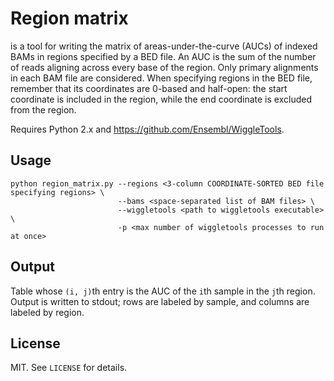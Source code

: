 # Region matrix
is a tool for writing the matrix of areas-under-the-curve (AUCs) of indexed BAMs in regions specified by a BED file. An AUC is the sum of the number of reads aligning across every base of the region. Only primary alignments in each BAM file are considered. When specifying regions in the BED file, remember that its coordinates are 0-based and half-open: the start coordinate is included in the region, while the end coordinate is excluded from the region.

Requires Python 2.x and https://github.com/Ensembl/WiggleTools.

## Usage

```
python region_matrix.py --regions <3-column COORDINATE-SORTED BED file specifying regions> \
                        --bams <space-separated list of BAM files> \
                        --wiggletools <path to wiggletools executable> \
                        -p <max number of wiggletools processes to run at once>
```

## Output

Table whose `(i, j)`th entry is the AUC of the `i`th sample in the `j`th region. Output is written to stdout; rows are labeled by sample, and columns are labeled by region.

## License

MIT. See `LICENSE` for details.
